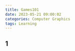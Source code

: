 ```yaml
---
title: Games101
date: 2023-05-21 09:00:02
categories: Computer Graphics
tags: Learning
---
```


## 1